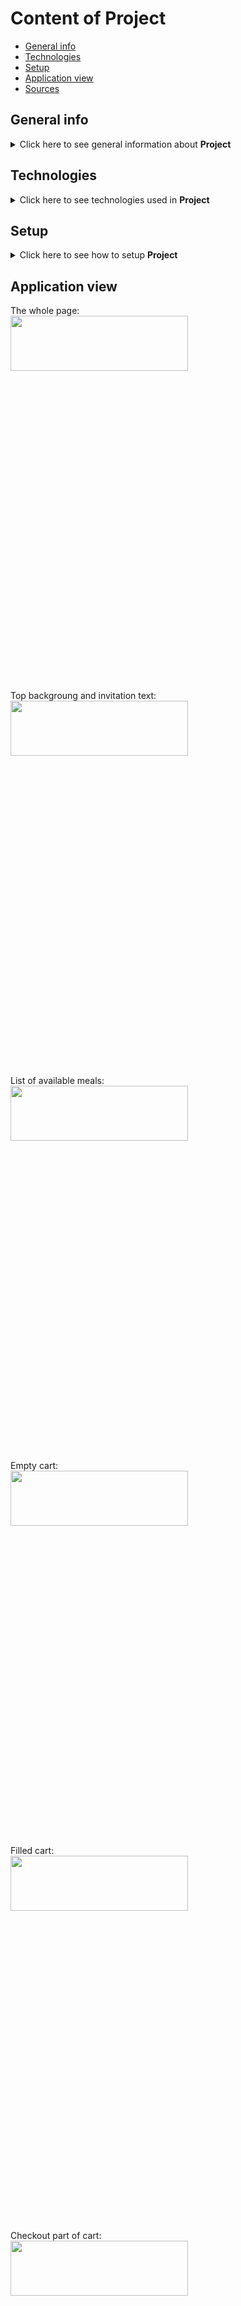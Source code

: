# Content of Project
* [General info](#general-info)
* [Technologies](#technologies)
* [Setup](#setup)
* [Application view](#application-view)
* [Sources](#sources)


## General info
<details>
  <summary>
    Click here to see general information about <b>Project</b>
  </summary>
      This is food ordering app. There is a movable header at the top with cart button. A short invitation text is located under the header. Next is list of available meals and their cost. You can add meal what you like and its ammount to the cart just by clicking button next to that meal's card. When you finish adding meal to cart, You can check what is in cart by clicking icon in top right corner. If you are finally sure about your purchases, click the order button, fill in the shipping details and place the order. All data about cart contents and ordering party details are available in Your database.
</details>

## Technologies
<details>
  <summary>
    Click here to see technologies used in <b>Project</b>
  </summary>
 <ul>
   <li>JS</li>
   <li>CSS</li>
   <li>HTML</li>
   <li>React</li>
   <li>GitHub</li>
   <li>Firebase</li>
 </ul>
</details>

## Setup
<details>
  <summary>
    Click here to see how to setup <b>Project</b>
  </summary>
      To setup and run app:
  <ol>
    <li>Download <b>Project</b> repository</li>
    <li>Open in IDE You use</li>
    <li>Install npm packages. To do this just type in console  `npm install`</li>
    <li>Run localhost development server. To do this type in console 'npm start' or 'npm run dev'</li>
    <li>App should open automatically in your website browser. If not, just type in browser "localhost:xxxx", where "xxxx" is number, which IDE console show you after step 4</li>
    <li>From now You can see app on Your browser page. To take full advantage of the app You also need to add (switch with default one) Your database address in 2 places in App.js file. It is easy to find - just look for keyword "fetch" or long url address in  quotation marks ("") in Cart.js and AvailableMeals.js</li>
    <li>Enjoy the app :)</li>
  </ol>
</details>

## Application view
The whole page:</br>
<img width="75%" height="15%" src="https://github.com/user-attachments/assets/7dfdfc43-cd09-4bba-93ce-912bdbae1dd4"></br>

Top backgroung and invitation text:</br>
<img width="75%" height="15%" src="https://github.com/user-attachments/assets/41bef534-046c-4ee6-bd9c-0d46c5fc7ec5"></br>

List of available meals:</br>
<img width="75%" height="15%" src="https://github.com/user-attachments/assets/d3ed4ff7-c6ad-4e5a-a694-352ff23c40fc"></br>

Empty cart:</br>
<img width="75%" height="15%" src="https://github.com/user-attachments/assets/a367f819-638c-40e7-b603-d72869e12017"></br>

Filled cart:</br>
<img width="75%" height="15%" src="https://github.com/user-attachments/assets/e64046db-c35c-4d71-81f4-b941a4fa7a27"></br>

Checkout part of cart:</br>
<img width="75%" height="15%" src="https://github.com/user-attachments/assets/553a6734-b344-4a4b-972a-7372024c821e"></br>


If something go wrong with Your database, some problems with connection maybe, don't worry. You receive user friendly notification:</br>
<img width="75%" src="https://github.com/user-attachments/assets/93b1cce9-e6fe-4691-8a98-fa1f3b63f840"></br>
Short demo of running app:</br>
<img width="75%" src="https://github.com/user-attachments/assets/b24ca978-e2f9-42c0-94e0-4450f5961c5a">

## Sources
This project is based on a project from the <b>React - The Complete Guide 2024 (incl. Next.js, Redux)</b> course from Udemy.com


